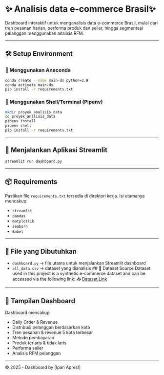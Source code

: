 
# ✨ Analisis data e-commerce Brasil✨

Dashboard interaktif untuk menganalisis data e-commerce Brasil, mulai dari tren pesanan harian, performa produk dan seller, hingga segmentasi pelanggan menggunakan analisis RFM.

---

## 🛠️ Setup Environment

### 🔹 Menggunakan Anaconda

```bash
conda create --name main-ds python=3.9
conda activate main-ds
pip install -r requirements.txt
```

### 🔹 Menggunakan Shell/Terminal (Pipenv)

```bash
mkdir proyek_analisis_data
cd proyek_analisis_data
pipenv install
pipenv shell
pip install -r requirements.txt
```

---

## 🚀 Menjalankan Aplikasi Streamlit

```bash
streamlit run dashboard.py
```

---

## 📦 Requirements

Pastikan file `requirements.txt` tersedia di direktori kerja. Isi utamanya mencakup:

- `streamlit`
- `pandas`
- `matplotlib`
- `seaborn`
- `Babel`

---

## 📁 File yang Dibutuhkan

- `dashboard.py` → file utama untuk menjalankan Streamlit dashboard
- `all_data.csv` → dataset yang dianalisis ## 📎 
Dataset Source
Dataset used in this project is a synthetic e-commerce dataset and can be accessed via the following link:
📥 [Dataset Link](https://drive.google.com/drive/folders/1C0KkDXy4jsxVo036tZlEwqrXTHUmzsQc?usp=sharing)


---

## 📸 Tampilan Dashboard

Dashboard mencakup:

- Daily Order & Revenue
- Distribusi pelanggan berdasarkan kota
- Tren pesanan & revenue 5 kota terbesar
- Metode pembayaran
- Produk terlaris & tidak laris
- Performa seller
- Analisis RFM pelanggan

---

© 2025 - Dashboard by [Ipan Apres!]
